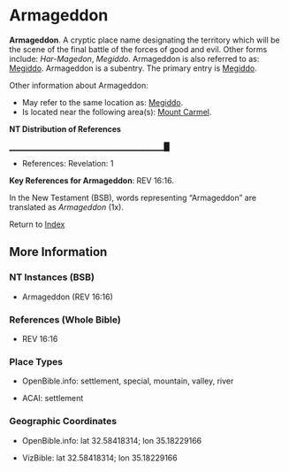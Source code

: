# Armageddon
**Armageddon**. 
A cryptic place name designating the territory which will be the scene of the final battle of the forces of good and evil. 
Other forms include: 
*Har-Magedon*, *Megiddo*. 
Armageddon is also referred to as: 
[Megiddo](Megiddo.md). 
Armageddon is a subentry. The primary entry is 
[Megiddo](Megiddo.md). 




Other information about Armageddon:


* May refer to the same location as: 
[Megiddo](Megiddo.md). 
* Is located near the following area(s): 
[Mount Carmel](CarmelMount.md). 


**NT Distribution of References**

▁▁▁▁▁▁▁▁▁▁▁▁▁▁▁▁▁▁▁▁▁▁▁▁▁▁█
* References: Revelation: 1



**Key References for Armageddon**: 
REV 16:16. 




In the New Testament (BSB), words representing “Armageddon” are translated as 
*Armageddon* (1x). 


Return to [Index](00-Index.md)

## More Information

### NT Instances (BSB)

* Armageddon (REV 16:16)



### References (Whole Bible)

* REV 16:16


### Place Types

* OpenBible.info: settlement, special, mountain, valley, river

* ACAI: settlement



### Geographic Coordinates

* OpenBible.info: lat 32.58418314; lon 35.18229166

* VizBible: lat 32.58418314; lon 35.18229166




